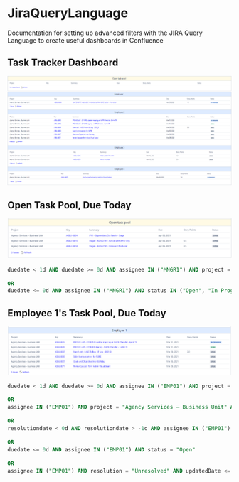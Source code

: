 # JiraQueryLanguage
Documentation for setting up advanced filters with the JIRA Query Language to create useful dashboards in Confluence
## Task Tracker Dashboard
![Screenshot](blogpics/dashboard.png)


## Open Task Pool, Due Today
![Screenshot](blogpics/OpenPool.png)

```SQL
duedate < 1d AND duedate >= 0d AND assignee IN ("MNGR1") AND project = "Agency Services – Business Unit"
```
```SQL
OR
duedate <= 0d AND assignee IN ("MNGR1") AND status IN ("Open", "In Progress")
```

## Employee 1's Task Pool, Due Today
![Screenshot](blogpics/Employee1.png)
```SQL
duedate < 1d AND duedate >= 0d AND assignee IN ("EMP01") AND project = "Agency Services – Business Unit"
```
```SQL
OR
assignee IN ("EMP01") AND project = "Agency Services – Business Unit" AND status = "In Progress" 
```
```SQL
OR
resolutiondate < 0d AND resolutiondate > -1d AND assignee IN ("EMP01") AND status IN ("Done", "Blocked")
```
```SQL
OR
duedate <= 0d AND assignee IN ("EMP01") AND status = "Open"
```
```SQL
OR
assignee IN ("EMP01") AND resolution = "Unresolved" AND updatedDate <= 0d AND updatedDate > -1d AND status IN ("Blocked", "Done")
```

